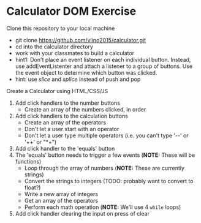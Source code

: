 # Calculator DOM Exercise

Clone this repository to your local machine

- git clone https://github.com/vlino2015/calculator.git
- cd into the calculator directory
- work with your classmates to build a calculator
- hint1: Don't place an event listener on each individual button. Instead, use addEventListenter and attach a listener to a group of buttons. Use the event object to determine which button was clicked.
- hint: use _slice_ and _splice_ instead of push and pop

Create a Calculator using HTML/CSS/JS

1. Add click handlers to the number buttons
   - Create an array of the numbers clicked, in order
2. Add click handlers to the calculation buttons
   - Create an array of the operators
   - Don't let a user start with an operator
   - Don't let a user type multiple operators (i.e. you can't type '--' or '++' or "\*+")
3. Add click handler to the 'equals' button
4. The 'equals' button needs to trigger a few events (**NOTE:** These will be functions)
   - Loop through the array of numbers (**NOTE:** These are currently strings)
   - Convert the strings to integers (TODO: probably want to convert to float?)
   - Write a new array of integers
   - Get an array of the operators
   - Perform each math operation (**NOTE:** We'll use 4 `while` loops)
5. Add click handler clearing the input on press of clear
